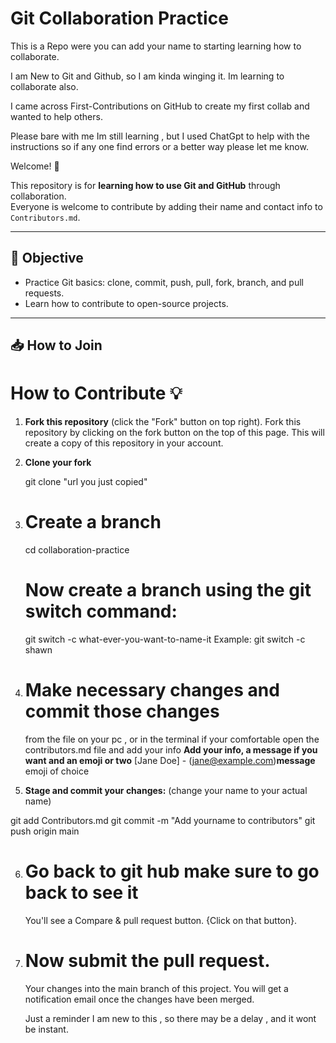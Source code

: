 # Git Collaboration Practice
This is a Repo were you can add your name to starting learning how to collaborate.

I am New to Git and Github, so I am kinda winging it. Im learning to collaborate also.

I came across First-Contributions on GitHub to create my first collab and wanted to help others.

Please bare with me Im still learning , but I used ChatGpt to help with the instructions so if any one find errors or a better way please let me know.



Welcome! 🎉

This repository is for **learning how to use Git and GitHub** through collaboration.  
Everyone is welcome to contribute by adding their name and contact info to `Contributors.md`.

---

## 📌 Objective

- Practice Git basics: clone, commit, push, pull, fork, branch, and pull requests.
- Learn how to contribute to open-source projects.

---

## 📥 How to Join

# How to Contribute 💡

1. **Fork this repository** (click the "Fork" button on top right).
    Fork this repository by clicking on the fork button on the top of this page. This will create a copy of this repository in your account.
2. **Clone your fork**
  
   git clone "url you just copied"

3. # Create a branch
    cd collaboration-practice
    # Now create a branch using the git switch command:
     git switch -c what-ever-you-want-to-name-it
     Example:
     git switch -c shawn
4. # Make necessary changes and commit those changes
    from the file on your pc , or in the terminal if your comfortable
    open the contributors.md file and add your info
**Add your info, a message if you want and an emoji or two**
[Jane Doe] - (jane@example.com)**message** emoji of choice 

5. **Stage and commit your changes:**
    (change your name to your actual name)

git add Contributors.md
git commit -m "Add yourname to contributors"
git push origin main

6. # Go back to git hub **make sure to go back to see it**
    You'll see a Compare & pull request button.
     {Click on that button}.

7. # Now submit the pull request.
     Your changes into the main branch of this project. You will get a notification email once the changes have been merged.

    Just a reminder I am new to this , so there may be a delay , 
    and it wont be instant. 